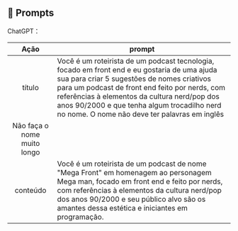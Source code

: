 ## 🧠 Prompts


ChatGPT：

|   Ação   | prompt                                                                                                                                                                                                                                                                         |
| :------: | ------------------------------------------------------------------------------------------------------------------------------------------------------------------------------------------------------------------------------------------------------------------------------ |
|  título  | Você é um roteirista de um podcast tecnologia, focado em front end e eu gostaria de uma ajuda sua para criar 5 sugestões de nomes criativos para um podcast de front end feito por nerds, com referências à elementos da cultura nerd/pop dos anos 90/2000 e que tenha algum trocadilho nerd no nome. O nome não deve ter palavras em inglês
Não faça o nome muito longo                                                    |
| conteúdo | Você é um roteirista de um podcast de nome "Mega Front" em homenagem ao personagem Mega man, focado em front end e feito por nerds, com referências à elementos da cultura nerd/pop dos anos 90/2000 e seu público alvo são os amantes dessa estética e iniciantes em programação. |

